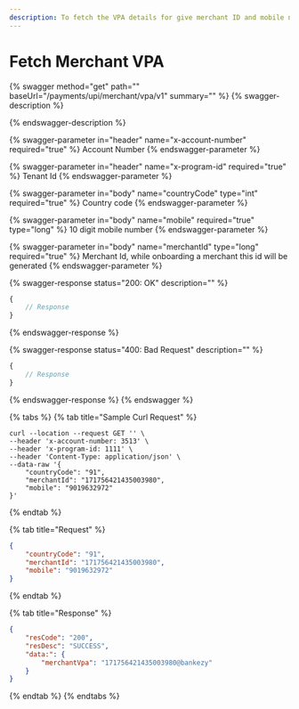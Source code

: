 ```yaml
---
description: To fetch the VPA details for give merchant ID and mobile number
---
```


# Fetch Merchant VPA



{% swagger method="get" path="" baseUrl="<domain>/payments/upi/merchant/vpa/v1" summary="" %}
{% swagger-description %}

{% endswagger-description %}

{% swagger-parameter in="header" name="x-account-number" required="true" %}
Account Number
{% endswagger-parameter %}

{% swagger-parameter in="header" name="x-program-id" required="true" %}
Tenant Id
{% endswagger-parameter %}

{% swagger-parameter in="body" name="countryCode" type="int" required="true" %}
Country code
{% endswagger-parameter %}

{% swagger-parameter in="body" name="mobile" required="true" type="long" %}
10 digit mobile number
{% endswagger-parameter %}

{% swagger-parameter in="body" name="merchantId" type="long" required="true" %}
Merchant Id, while onboarding a merchant this id will be generated
{% endswagger-parameter %}

{% swagger-response status="200: OK" description="" %}
```javascript
{
    // Response
}
```
{% endswagger-response %}

{% swagger-response status="400: Bad Request" description="" %}
```javascript
{
    // Response
}
```
{% endswagger-response %}
{% endswagger %}

{% tabs %}
{% tab title="Sample Curl Request" %}
```
curl --location --request GET '' \
--header 'x-account-number: 3513' \
--header 'x-program-id: 1111' \
--header 'Content-Type: application/json' \
--data-raw '{
    "countryCode": "91",
    "merchantId": "171756421435003980",
    "mobile": "9019632972"
}'
```
{% endtab %}

{% tab title="Request" %}
```json
{
    "countryCode": "91",
    "merchantId": "171756421435003980",
    "mobile": "9019632972"
}
```
{% endtab %}

{% tab title="Response" %}
```json
{
    "resCode": "200",
    "resDesc": "SUCCESS",
    "data:": {
        "merchantVpa": "171756421435003980@bankezy"
    }
}
```
{% endtab %}
{% endtabs %}
